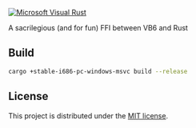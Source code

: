 [![Microsoft Visual Rust](https://i.imgur.com/AhPU3US.png)](https://github.com/omppye-tech/visual-basic-rs)

A sacrilegious (and for fun) FFI between VB6 and Rust

## Build

```sh
cargo +stable-i686-pc-windows-msvc build --release
```

## License

This project is distributed under the [MIT license](LICENSE).
